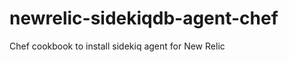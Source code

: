 newrelic-sidekiqdb-agent-chef
===========================

Chef cookbook to install sidekiq agent for New Relic
